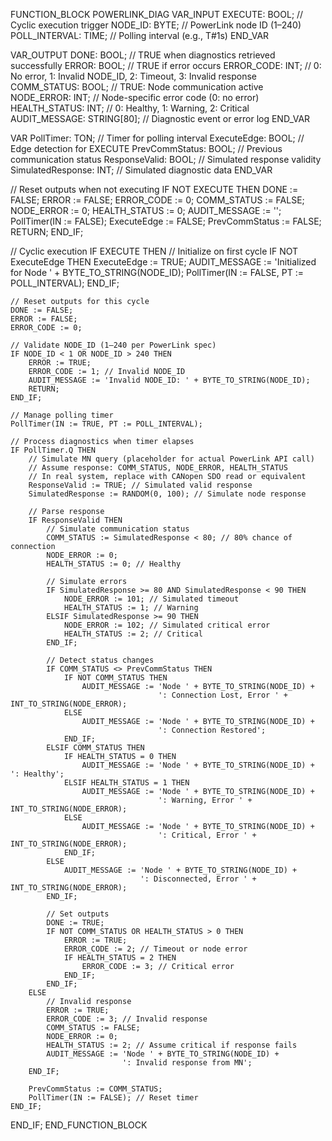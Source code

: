 FUNCTION_BLOCK POWERLINK_DIAG
VAR_INPUT
    EXECUTE: BOOL;             // Cyclic execution trigger
    NODE_ID: BYTE;             // PowerLink node ID (1–240)
    POLL_INTERVAL: TIME;       // Polling interval (e.g., T#1s)
END_VAR

VAR_OUTPUT
    DONE: BOOL;                // TRUE when diagnostics retrieved successfully
    ERROR: BOOL;               // TRUE if error occurs
    ERROR_CODE: INT;           // 0: No error, 1: Invalid NODE_ID, 2: Timeout, 3: Invalid response
    COMM_STATUS: BOOL;         // TRUE: Node communication active
    NODE_ERROR: INT;           // Node-specific error code (0: no error)
    HEALTH_STATUS: INT;        // 0: Healthy, 1: Warning, 2: Critical
    AUDIT_MESSAGE: STRING[80]; // Diagnostic event or error log
END_VAR

VAR
    PollTimer: TON;            // Timer for polling interval
    ExecuteEdge: BOOL;         // Edge detection for EXECUTE
    PrevCommStatus: BOOL;      // Previous communication status
    ResponseValid: BOOL;       // Simulated response validity
    SimulatedResponse: INT;    // Simulated diagnostic data
END_VAR

// Reset outputs when not executing
IF NOT EXECUTE THEN
    DONE := FALSE;
    ERROR := FALSE;
    ERROR_CODE := 0;
    COMM_STATUS := FALSE;
    NODE_ERROR := 0;
    HEALTH_STATUS := 0;
    AUDIT_MESSAGE := '';
    PollTimer(IN := FALSE);
    ExecuteEdge := FALSE;
    PrevCommStatus := FALSE;
    RETURN;
END_IF;

// Cyclic execution
IF EXECUTE THEN
    // Initialize on first cycle
    IF NOT ExecuteEdge THEN
        ExecuteEdge := TRUE;
        AUDIT_MESSAGE := 'Initialized for Node ' + BYTE_TO_STRING(NODE_ID);
        PollTimer(IN := FALSE, PT := POLL_INTERVAL);
    END_IF;
    
    // Reset outputs for this cycle
    DONE := FALSE;
    ERROR := FALSE;
    ERROR_CODE := 0;
    
    // Validate NODE_ID (1–240 per PowerLink spec)
    IF NODE_ID < 1 OR NODE_ID > 240 THEN
        ERROR := TRUE;
        ERROR_CODE := 1; // Invalid NODE_ID
        AUDIT_MESSAGE := 'Invalid NODE_ID: ' + BYTE_TO_STRING(NODE_ID);
        RETURN;
    END_IF;
    
    // Manage polling timer
    PollTimer(IN := TRUE, PT := POLL_INTERVAL);
    
    // Process diagnostics when timer elapses
    IF PollTimer.Q THEN
        // Simulate MN query (placeholder for actual PowerLink API call)
        // Assume response: COMM_STATUS, NODE_ERROR, HEALTH_STATUS
        // In real system, replace with CANopen SDO read or equivalent
        ResponseValid := TRUE; // Simulated valid response
        SimulatedResponse := RANDOM(0, 100); // Simulate node response
        
        // Parse response
        IF ResponseValid THEN
            // Simulate communication status
            COMM_STATUS := SimulatedResponse < 80; // 80% chance of connection
            NODE_ERROR := 0;
            HEALTH_STATUS := 0; // Healthy
            
            // Simulate errors
            IF SimulatedResponse >= 80 AND SimulatedResponse < 90 THEN
                NODE_ERROR := 101; // Simulated timeout
                HEALTH_STATUS := 1; // Warning
            ELSIF SimulatedResponse >= 90 THEN
                NODE_ERROR := 102; // Simulated critical error
                HEALTH_STATUS := 2; // Critical
            END_IF;
            
            // Detect status changes
            IF COMM_STATUS <> PrevCommStatus THEN
                IF NOT COMM_STATUS THEN
                    AUDIT_MESSAGE := 'Node ' + BYTE_TO_STRING(NODE_ID) + 
                                     ': Connection Lost, Error ' + INT_TO_STRING(NODE_ERROR);
                ELSE
                    AUDIT_MESSAGE := 'Node ' + BYTE_TO_STRING(NODE_ID) + 
                                     ': Connection Restored';
                END_IF;
            ELSIF COMM_STATUS THEN
                IF HEALTH_STATUS = 0 THEN
                    AUDIT_MESSAGE := 'Node ' + BYTE_TO_STRING(NODE_ID) + ': Healthy';
                ELSIF HEALTH_STATUS = 1 THEN
                    AUDIT_MESSAGE := 'Node ' + BYTE_TO_STRING(NODE_ID) + 
                                     ': Warning, Error ' + INT_TO_STRING(NODE_ERROR);
                ELSE
                    AUDIT_MESSAGE := 'Node ' + BYTE_TO_STRING(NODE_ID) + 
                                     ': Critical, Error ' + INT_TO_STRING(NODE_ERROR);
                END_IF;
            ELSE
                AUDIT_MESSAGE := 'Node ' + BYTE_TO_STRING(NODE_ID) + 
                                 ': Disconnected, Error ' + INT_TO_STRING(NODE_ERROR);
            END_IF;
            
            // Set outputs
            DONE := TRUE;
            IF NOT COMM_STATUS OR HEALTH_STATUS > 0 THEN
                ERROR := TRUE;
                ERROR_CODE := 2; // Timeout or node error
                IF HEALTH_STATUS = 2 THEN
                    ERROR_CODE := 3; // Critical error
                END_IF;
            END_IF;
        ELSE
            // Invalid response
            ERROR := TRUE;
            ERROR_CODE := 3; // Invalid response
            COMM_STATUS := FALSE;
            NODE_ERROR := 0;
            HEALTH_STATUS := 2; // Assume critical if response fails
            AUDIT_MESSAGE := 'Node ' + BYTE_TO_STRING(NODE_ID) + 
                             ': Invalid response from MN';
        END_IF;
        
        PrevCommStatus := COMM_STATUS;
        PollTimer(IN := FALSE); // Reset timer
    END_IF;
END_IF;
END_FUNCTION_BLOCK
